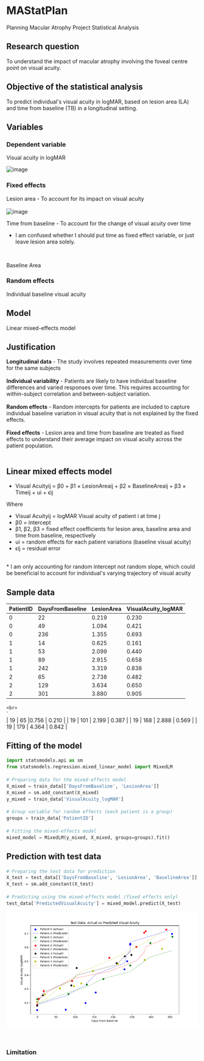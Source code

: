# MAStatPlan
Planning Macular Atrophy Project Statistical Analysis

## Research question 

To understand the impact of macular atrophy involving the foveal centre point on visual acuity.

## Objective of the statistical analysis

To predict individual's visual acuity in logMAR, based on lesion area (LA) and time from baseline (TB) in a longitudinal setting. 

## Variables 

### Dependent variable 

Visual acuity in logMAR 

![image](https://github.com/hcha3232/MAStatPlan/assets/130141508/f07125a5-1028-47ef-a7aa-bb4c31fc30a9)



### Fixed effects 

Lesion area - To account for its impact on visual acuity <br><br>
![image](https://github.com/hcha3232/MAStatPlan/assets/130141508/1e350ce0-8b48-4287-8ff5-2638817c87e2)
<br>

Time from baseline - To account for the change of visual acuity over time 
  - I am confused whether I should put time as fixed effect variable, or just leave lesion area solely.
<br>

Baseline Area

### Random effects

Individual baseline visual acuity 

## Model 

Linear mixed-effects model 

## Justification 

**Longitudinal data** - The study involves repeated measurements over time for the same subjects<br><br>
**Individual variability** - Patients are likely to have individual baseline differences and varied responses over time. This requires accounting for within-subject correlation and between-subject variation.<br><br>
**Random effects** - Random intercepts for patients are included to capture individual baseline variation in visual acuity that is not explained by the fixed effects.<br><br>
**Fixed effects** - Lesion area and time from baseline are treated as fixed effects to understand their average impact on visual acuity across the patient population.<br><br>

## Linear mixed effects model 

* Visual Acuityij = β0 + β1 × LesionAreaij + β2 × BaselineAreaij + β3 × Timeij + ui + ϵij

Where

* Visual Acuityij = logMAR Visual acuity of patient i at time j
* β0 = intercept
* β1, β2, β3 = fixed effect coefficients for lesion area, baseline area and time from baseline, respectively 
* ui = random effects for each patient variations (baseline visual acuity)
* ϵij = residual error
<br>
* I am only accounting for random intercept not random slope, which could be beneficial to account for individual's varying trajectory of visual acuity 

## Sample data

| PatientID | DaysFromBaseline | LesionArea | VisualAcuity_logMAR |
| ---       | ---              | ---        | ---                 |
| 0 | 22 | 0.219 | 0.230 |
| 0 | 49 | 1.094 | 0.421 |
| 0 | 236 | 1.355 | 0.693 |
| 1 | 14 | 0.625 | 0.161 |
| 1 | 53 | 2.099 | 0.440 | 
| 1 | 89 | 2.915 | 0.658 |
| 1 | 242 | 3.319 | 0.838 |
| 2 | 65 | 2.738 | 0.482 |
| 2 | 129 | 3.634 | 0.650 |
| 2 | 301 | 3.880 | 0.905 |
`<br>
`<br>
`<br>
| 19 | 65 |0.756 | 0.210 |
| 19 | 101 | 2.199 | 0.387 |
| 19 | 168 | 2.888 | 0.569 |
| 19 | 179 | 4.364 | 0.842 |

## Fitting of the model 

```py
import statsmodels.api as sm
from statsmodels.regression.mixed_linear_model import MixedLM

# Preparing data for the mixed-effects model
X_mixed = train_data[['DaysFromBaseline', 'LesionArea']]
X_mixed = sm.add_constant(X_mixed)
y_mixed = train_data['VisualAcuity_logMAR']

# Group variable for random effects (each patient is a group)
groups = train_data['PatientID']

# Fitting the mixed-effects model
mixed_model = MixedLM(y_mixed, X_mixed, groups=groups).fit()
```

## Prediction with test data 

```py
# Preparing the test data for prediction
X_test = test_data[['DaysFromBaseline', 'LesionArea', 'BaselineArea']]
X_test = sm.add_constant(X_test)

# Predicting using the mixed-effects model (fixed effects only)
test_data['PredictedVisualAcuity'] = mixed_model.predict(X_test)
```

![alt text](https://github.com/hcha3232/MAStatPlan/blob/main/Figure_2.png?raw=true)

<br>

### Limitation 




























